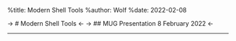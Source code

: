 %title: Modern Shell Tools
%author: Wolf
%date: 2022-02-08

-> # Modern Shell Tools <-
-> ## MUG Presentation 8 February 2022 <-

---

